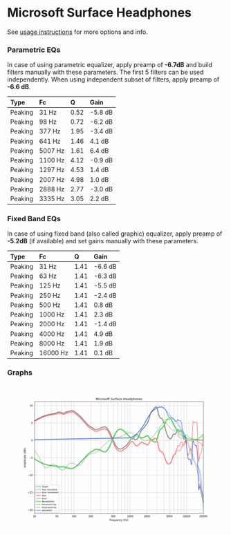 # Microsoft Surface Headphones
See [usage instructions](https://github.com/jaakkopasanen/AutoEq#usage) for more options and info.

### Parametric EQs
In case of using parametric equalizer, apply preamp of **-6.7dB** and build filters manually
with these parameters. The first 5 filters can be used independently.
When using independent subset of filters, apply preamp of **-6.6 dB**.

| Type    | Fc      |    Q | Gain    |
|:--------|:--------|:-----|:--------|
| Peaking | 31 Hz   | 0.52 | -5.8 dB |
| Peaking | 98 Hz   | 0.72 | -6.2 dB |
| Peaking | 377 Hz  | 1.95 | -3.4 dB |
| Peaking | 641 Hz  | 1.46 | 4.1 dB  |
| Peaking | 5007 Hz | 1.61 | 6.4 dB  |
| Peaking | 1100 Hz | 4.12 | -0.9 dB |
| Peaking | 1297 Hz | 4.53 | 1.4 dB  |
| Peaking | 2007 Hz | 4.98 | 1.0 dB  |
| Peaking | 2888 Hz | 2.77 | -3.0 dB |
| Peaking | 3335 Hz | 3.05 | 2.2 dB  |

### Fixed Band EQs
In case of using fixed band (also called graphic) equalizer, apply preamp of **-5.2dB**
(if available) and set gains manually with these parameters.

| Type    | Fc       |    Q | Gain    |
|:--------|:---------|:-----|:--------|
| Peaking | 31 Hz    | 1.41 | -6.6 dB |
| Peaking | 63 Hz    | 1.41 | -6.3 dB |
| Peaking | 125 Hz   | 1.41 | -5.5 dB |
| Peaking | 250 Hz   | 1.41 | -2.4 dB |
| Peaking | 500 Hz   | 1.41 | 0.8 dB  |
| Peaking | 1000 Hz  | 1.41 | 2.3 dB  |
| Peaking | 2000 Hz  | 1.41 | -1.4 dB |
| Peaking | 4000 Hz  | 1.41 | 4.9 dB  |
| Peaking | 8000 Hz  | 1.41 | 1.9 dB  |
| Peaking | 16000 Hz | 1.41 | 0.1 dB  |

### Graphs
![](./Microsoft%20Surface%20Headphones.png)